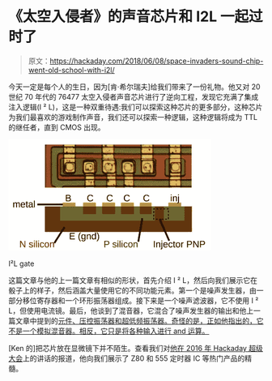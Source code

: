 # 《太空入侵者》的声音芯片和 I2L 一起过时了

> 原文：<https://hackaday.com/2018/06/08/space-invaders-sound-chip-went-old-school-with-i2l/>

今天一定是每个人的生日，因为[肯·希尔瑞夫]给我们带来了一份礼物。他又对 20 世纪 70 年代的 76477 太空入侵者声音芯片进行了逆向工程，发现它充满了集成注入逻辑(I ² L)，这是一种双重待遇:我们可以探索这种芯片的更多部分，这种芯片为我们最喜欢的游戏制作声音，我们还可以探索一种逻辑，这种逻辑将成为 TTL 的继任者，直到 CMOS 出现。

![I^2 L gate](img/933bd86827a0924504d4aab342c8776d.png)

I²L gate

这篇文章与他的上一篇文章有相似的形状，首先介绍 I ² L，然后向我们展示它在骰子上的样子，然后涵盖大量使用它的不同功能元素。第一个是噪声发生器，由一部分移位寄存器和一个环形振荡器组成。接下来是一个噪声滤波器，它不使用 I ² L，但使用电流镜。最后，他谈到了混音器，它混合了噪声发生器的输出和他上一篇文章中提到的[元件、压控振荡器和超低频振荡器。奇怪的是，正如他指出的，它不是一个模拟混音器。相反，它只是将各种输入进行 and 运算。](https://hackaday.com/2017/05/06/reverse-engineering-space-invaders-sound-chip/)

[Ken 的]把芯片放在显微镜下并不陌生。查看我们对[他在 2016 年 Hackaday 超级大会](https://hackaday.com/2016/12/27/ken-shirriff-takes-us-inside-the-ic-for-fun/)上的讲话的报道，他向我们展示了 Z80 和 555 定时器 IC 等热门产品的精髓。